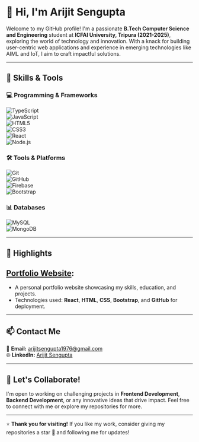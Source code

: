 # 👋 Hi, I'm Arijit Sengupta  

Welcome to my GitHub profile! I'm a passionate **B.Tech Computer Science and Engineering** student at **ICFAI University, Tripura (2021-2025)**, exploring the world of technology and innovation. With a knack for building user-centric web applications and experience in emerging technologies like AIML and IoT, I aim to craft impactful solutions.  

---

## 🚀 Skills & Tools  

### 💻 Programming & Frameworks  
![TypeScript](https://img.shields.io/badge/TypeScript-3178C6?style=for-the-badge&logo=typescript&logoColor=white)  
![JavaScript](https://img.shields.io/badge/JavaScript-F7DF1E?style=for-the-badge&logo=javascript&logoColor=black)  
![HTML5](https://img.shields.io/badge/HTML5-E34F26?style=for-the-badge&logo=html5&logoColor=white)  
![CSS3](https://img.shields.io/badge/CSS3-1572B6?style=for-the-badge&logo=css3&logoColor=white)  
![React](https://img.shields.io/badge/React-61DAFB?style=for-the-badge&logo=react&logoColor=black)  
![Node.js](https://img.shields.io/badge/Node.js-339933?style=for-the-badge&logo=node.js&logoColor=white)  

### 🛠 Tools & Platforms  
![Git](https://img.shields.io/badge/Git-F05032?style=for-the-badge&logo=git&logoColor=white)  
![GitHub](https://img.shields.io/badge/GitHub-181717?style=for-the-badge&logo=github&logoColor=white)  
![Firebase](https://img.shields.io/badge/Firebase-FFCA28?style=for-the-badge&logo=firebase&logoColor=black)  
![Bootstrap](https://img.shields.io/badge/Bootstrap-7952B3?style=for-the-badge&logo=bootstrap&logoColor=white)  

### 📊 Databases  
![MySQL](https://img.shields.io/badge/MySQL-4479A1?style=for-the-badge&logo=mysql&logoColor=white)  
![MongoDB](https://img.shields.io/badge/MongoDB-47A248?style=for-the-badge&logo=mongodb&logoColor=white)  

---

## 🌟 Highlights  
 
## **[Portfolio Website](https://github.com/arijitsengupta1976/portfolio):**  
   - A personal portfolio website showcasing my skills, education, and projects.  
   - Technologies used: **React**, **HTML**, **CSS**, **Bootstrap**, and **GitHub** for deployment.  

---

## 📫 Contact Me  

💌 **Email:** [arijitsengupta1976@gmail.com](mailto:arijitsengupta1976@gmail.com)  
🌐 **LinkedIn:** [Arijit Sengupta](www.linkedin.com/in/arijit-sengupta-2278a1231)  

---

## 🌱 Let's Collaborate!  

I'm open to working on challenging projects in **Frontend Development**, **Backend Development**, or any innovative ideas that drive impact. Feel free to connect with me or explore my repositories for more.  

---

⭐ **Thank you for visiting!** If you like my work, consider giving my repositories a star 🌟 and following me for updates!  

